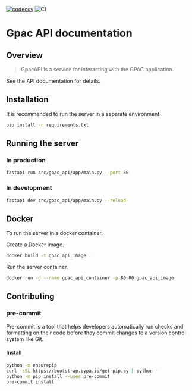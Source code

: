 [![codecov](https://codecov.io/gh/mihamieat/gpac-api/graph/badge.svg?token=5UM8L15FL1)](https://codecov.io/gh/mihamieat/gpac-api)
![CI](https://github.com/mihamieat/gpac-api/actions/workflows/ci.yml/badge.svg)
# Gpac API documentation
## Overview
> GpacAPI is a service for interacting with the GPAC application.

See the API documentation for details.
## Installation
It is recommended to run the server in a separate environment.
```sh
pip install -r requirements.txt
```
## Running the server
### In production
```sh
fastapi run src/gpac_api/app/main.py --port 80
```
### In development
```sh
fastapi dev src/gpac_api/app/main.py --reload
```
## Docker
To run the server in a docker container.

Create a Docker image.
```sh
docker build -t gpac_api_image .
```
Run the server container.
```sh
docker run -d --name gpac_api_container -p 80:80 gpac_api_image
```
## Contributing
### pre-commit
Pre-commit is a tool that helps developers automatically run checks and formatting on their code before they commit changes to a version control system like Git.
#### Install
```sh
python -m ensurepip
curl -sSL https://bootstrap.pypa.io/get-pip.py | python -
python -m pip install --user pre-commit
pre-commit install
```
